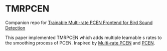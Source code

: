 # TMRPCEN
Companion repo for [Trainable Multi-rate PCEN Frontend for Bird Sound Detection](https://www.semanticscholar.org/paper/Trainable-Multi-Rate-PCEN-Frontend-for-Bird-Sound-Perkins-Lee/f9ec502a7526f124179db21a05e91289db7378cd?utm_source=direct_link)

This paper implemented TMRPCEN which adds multiple learnable s rates to the smoothing
process of PCEN. Inspired by [Multi-rate PCEN](https://arxiv.org/abs/2102.03468) and [PCEN](https://arxiv.org/abs/1607.05666).  

